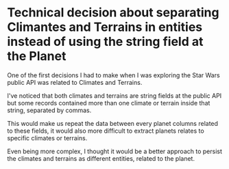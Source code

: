 # Technical decision about separating Climantes and Terrains in entities instead of using the string field at the Planet

One of the first decisions I had to make when I was exploring the Star Wars public API was related to Climates and Terrains.

I've noticed that both climates and terrains are string fields at the public API but some records contained more than one climate or terrain inside that string, separated by commas.

This would make us repeat the data between every planet columns related to these fields, it would also more difficult to extract planets relates to specific climates or terrains.

Even being more complex, I thought it would be a better approach to persist the climates and terrains as different entities, related to the planet.
